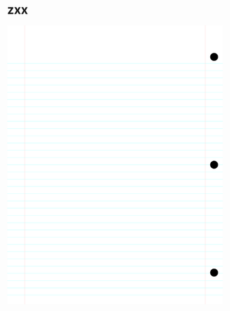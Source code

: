 # zxx
![zyyy](https://raw.githubusercontent.com/millercl/xslt-rdf-mr/refs/heads/main/zyyy.svg "zyyy")

